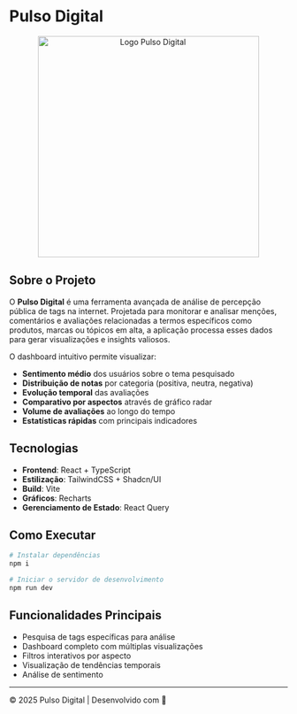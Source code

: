 # Pulso Digital

<div align="center">
  <img src="public/images/pulso-digital-logo.png" alt="Logo Pulso Digital" width="400">
</div>

## Sobre o Projeto

O **Pulso Digital** é uma ferramenta avançada de análise de percepção pública de tags na internet. Projetada para monitorar e analisar menções, comentários e avaliações relacionadas a termos específicos como produtos, marcas ou tópicos em alta, a aplicação processa esses dados para gerar visualizações e insights valiosos.

O dashboard intuitivo permite visualizar:

- **Sentimento médio** dos usuários sobre o tema pesquisado
- **Distribuição de notas** por categoria (positiva, neutra, negativa)
- **Evolução temporal** das avaliações
- **Comparativo por aspectos** através de gráfico radar
- **Volume de avaliações** ao longo do tempo
- **Estatísticas rápidas** com principais indicadores

## Tecnologias

- **Frontend**: React + TypeScript
- **Estilização**: TailwindCSS + Shadcn/UI
- **Build**: Vite
- **Gráficos**: Recharts
- **Gerenciamento de Estado**: React Query

## Como Executar

```bash
# Instalar dependências
npm i

# Iniciar o servidor de desenvolvimento
npm run dev
```

## Funcionalidades Principais

- Pesquisa de tags específicas para análise
- Dashboard completo com múltiplas visualizações
- Filtros interativos por aspecto
- Visualização de tendências temporais
- Análise de sentimento

---

© 2025 Pulso Digital | Desenvolvido com 💙
